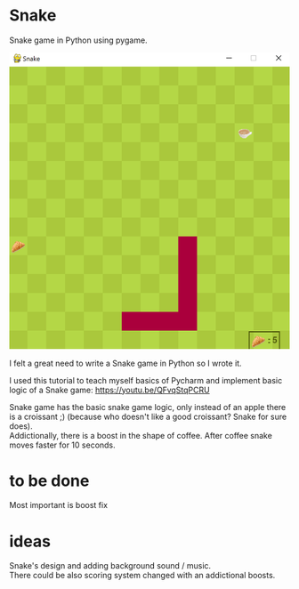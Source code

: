 # Snake
Snake game in Python using pygame.

![Alt text](graphics/example1.png?raw=true "Example")

I felt a great need to write a Snake game in Python so I wrote it.

I used this tutorial to teach myself basics of Pycharm and implement basic logic of a Snake game:
https://youtu.be/QFvqStqPCRU

Snake game has the basic snake game logic, only instead of an apple there is a croissant ;) (because who doesn't like a good croissant? Snake for sure does). </br> Addictionally, there is a boost in the shape of coffee. After coffee snake moves faster for 10 seconds.

# to be done
Most important is boost fix </br>

# ideas
Snake's design and adding background sound / music. </br> There could be also scoring system changed with an addictional boosts.
